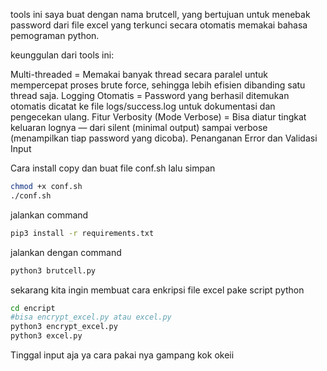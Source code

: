 tools ini saya buat dengan nama brutcell, yang bertujuan untuk menebak password dari file excel yang terkunci secara otomatis memakai bahasa pemograman python.

keunggulan dari tools ini:

Multi-threaded = Memakai banyak thread secara paralel untuk mempercepat proses brute force, sehingga lebih efisien dibanding satu thread saja.
Logging Otomatis = Password yang berhasil ditemukan otomatis dicatat ke file logs/success.log untuk dokumentasi dan pengecekan ulang.
Fitur Verbosity (Mode Verbose) = Bisa diatur tingkat keluaran lognya — dari silent (minimal output) sampai verbose (menampilkan tiap password yang dicoba).
Penanganan Error dan Validasi Input

Cara install
copy dan buat file conf.sh lalu simpan
```bash
chmod +x conf.sh
./conf.sh
```

jalankan command
```bash
pip3 install -r requirements.txt
```

jalankan dengan command
```bash
python3 brutcell.py
```
sekarang kita ingin membuat cara enkripsi file excel pake script python
```bash
cd encript
#bisa encrypt_excel.py atau excel.py
python3 encrypt_excel.py
python3 excel.py
```

Tinggal input aja ya cara pakai nya gampang kok okeii

